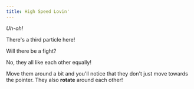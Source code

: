 ```yaml
---
title: High Speed Lovin'
---
```


<script>

    var sim = createSimulation({
        initialize: function(simulation) {
            var p = simulation.parameters;
            p.friction = 0.2;

            for (var i = 0; i < 3; i++) {
                var particle = new Particle();
                v2.setPolar(particle.position, 5, i * tau / 3);
                addParticle(simulation, particle);
            }

            var ljInteraction = new LennardJonesInteraction();
            ljInteraction.strength = 10;
            setInteraction(simulation, 0, 0, ljInteraction);

            setToolbarAvailableTools(simulation.toolbar, ["move"]);
        }
    });
</script>


_Uh-oh!_

There's a third particle here!

Will there be a fight?

<script>
    cue(function () {
        var distance = 0;
        for (var i = 0; i < 3; i++) {
            distance += v2.distance(sim.particles[i].position, sim.particles[(i + 1) % 3].position);    
        }
        return (distance < 8);
    });
    endStep();
</script>

No, they all like each other equally!

Move them around a bit and you'll notice that they don't just move towards the pointer. 
They also **rotate** around each other!